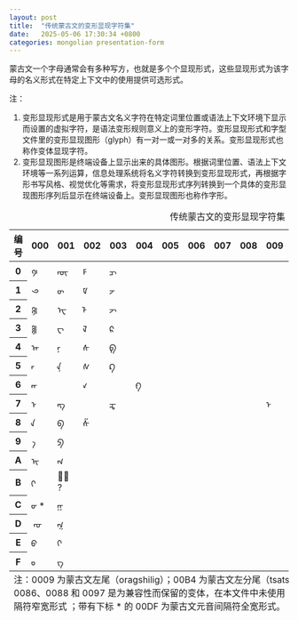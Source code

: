 ```yaml
---
layout: post
title:  "传统蒙古文的变形显现字符集"
date:   2025-05-06 17:30:34 +0800
categories: mongolian presentation-form
---
```


蒙古文一个字母通常会有多种写方，也就是多个个显现形式，这些显现形式为该字母的名义形式在特定上下文中的使用提供可选形式。

注：
1. 变形显现形式是用于蒙古文名义字符在特定词里位置或语法上下文环境下显示而设置的虚拟字符，是语法变形规则意义上的变形字符。变形显现形式和字型文件里的变形显现图形（glyph）有一对一或一对多的关系。变形显现形式也称作变体显现字符。
2. 变形显现图形是终端设备上显示出来的具体图形。根据词里位置、语法上下文环境等一系列运算，信息处理系统将名义字符转换到变形显现形式，再根据字形书写风格、视觉优化等需求，将变形显现形式序列转换到一个具体的变形显现图形序列后显示在终端设备上。变形显现图形也称作字形。

<table>
    <caption>
    传统蒙古文的变形显现字符集
  </caption>
  <thead>
    <tr>
      <th>编号</th>
      <th>000</th>
      <th>001</th>
      <th>002</th>
      <th>003</th>
      <th>004</th>
      <th>005</th>
      <th>006</th>
      <th>007</th>
      <th>008</th>
      <th>009</th>
      <th>00A</th>
      <th>00B</th>
      <th>00C</th>
      <th>00D</th>
      <th>00E</th>
      <th>00F</th>
    </tr>
  </thead>
  <tbody>
    <tr>
      <th>0</th>
      <td class="mgl"><a title="蒙古文·笔日嘎第二形式"> 𑙠 </a></td>
      <td class="mgl"><a title="蒙古文·UE 词中第三形式"> ‍ᠦ᠌‍ </a></td>
      <td class="mgl"><a title="蒙古文·MA 词中形式"> ‍ᠮ‍ </a></td>
      <td class="mgl"><a title="蒙古文·CHA 词末形式"> ‍ᠴ </a></td>
      <td></td>
      <td></td>
      <td></td>
      <td></td>
      <td class="mgl"><a title="蒙古文·阿礼嘎利·A 词末第一形式">  </a></td>
      <td></td>
      <td class="mgl"><a title="蒙古文·带双修饰缠绕的笔日嘎">  </a></td>
      <td class="mgl"><a title="蒙古文·数字·八">  </a></td>
      <td class="mgl"><a title="蒙古文·EE 独立形式"> ᠧ </a></td>
      <td class="mgl"><a title="蒙古文·RA 词首形式"> ᠿ‍ </a></td>
      <td class="mgl"><a title="蒙古文·阿礼嘎利·阿努斯瓦勒第一形式">  </a></td>
      <td class="mgl"><a title="蒙古文·阿礼嘎利·DA 词中形式">  </a></td>
    </tr>
    <tr>
      <th>1</th>
      <td class="mgl"><a title="蒙古文·笔日嘎第三形式"> 𑙡 </a></td>
      <td class="mgl"><a title="蒙古文·UE 词末第二形式"> ‍ᠦ᠋ </a></td>
      <td class="mgl"><a title="蒙古文·MA 词末形式"> ‍ᠮ </a></td>
      <td class="mgl"><a title="蒙古文·JA 词中第一形式"> ‍ᠵ‍ </a></td>
      <td></td>
      <td></td>
      <td></td>
      <td></td>
      <td class="mgl"><a title="蒙古文·阿礼嘎利·A 词末第二形式">  </a></td>
      <td></td>
      <td class="mgl"><a title="蒙古文·带双修饰旋转缠绕的笔日嘎">  </a></td>
      <td class="mgl"><a title="蒙古文·数字·九">  </a></td>
      <td class="mgl"><a title="蒙古文·EE 词中形式"> ‍ᠧ‍ </a></td>
      <td class="mgl"><a title="蒙古文·FA 词首形式"> ᠹ‍ </a></td>
      <td class="mgl"><a title="蒙古文·阿礼嘎利·维萨日嘎第一形式">  </a></td>
      <td class="mgl"><a title="蒙古文·阿礼嘎利·PA 词中形式">  </a></td>
    </tr>
    <tr>
      <th>2</th>
      <td class="mgl"><a title="蒙古文·笔日嘎第四形式"> 𑙢 </a></td>
      <td class="mgl"><a title="蒙古文·EE 词首形式"> ᠧ‍ </a></td>
      <td class="mgl"><a title="蒙古文·LA 词中形式"> ‍ᠯ‍ </a></td>
      <td class="mgl"><a title="蒙古文·JA 词末形式"> ‍ᠵ </a></td>
      <td></td>
      <td></td>
      <td></td>
      <td></td>
      <td class="mgl"><a title="蒙古文·阿礼嘎利·A 词末第三形式">  </a></td>
      <td></td>
      <td class="mgl"><a title="蒙古文·省略号">  </a></td>
      <td class="mgl"><a title="蒙古文·A 独立第一形式"> ᠠ </a></td>
      <td class="mgl"><a title="蒙古文·NA 词首第一形式"> ᠮ‍ </a></td>
      <td class="mgl"><a title="蒙古文·KA 词首形式"> ᠺ‍ </a></td>
      <td class="mgl"><a title="蒙古文·阿礼嘎利·扎嘛噜">  </a></td>
      <td class="mgl"><a title="蒙古文·阿礼嘎利·PHA 词中形式">  </a></td>
    </tr>
    <tr>
      <th>3</th>
      <td class="mgl"><a title="蒙古文·笔日嘎第五形式">𑙣</a></td>
      <td class="mgl"><a title="蒙古文·EE 词末形式"> ‍ᠧ </a></td>
      <td class="mgl"><a title="蒙古文·LA 词末形式"> ‍ᠯ </a></td>
      <td class="mgl"><a title="蒙古文·RA 词末形式"> ‍ᠷ </a></td>
      <td></td>
      <td></td>
      <td></td>
      <td></td>
      <td class="mgl"><a title="蒙古文·阿礼嘎利·A 词末第四形式">  </a></td>
      <td></td>
      <td class="mgl"><a title="蒙古文·逗号">  </a></td>
      <td class="mgl"><a title="蒙古文·E 独立第二形式"> ᠡ </a></td>
      <td class="mgl"><a title="蒙古文·ANG 词中形式"> ‍ᠩ‍ </a></td>
      <td class="mgl"><a title="蒙古文·KHA 词首形式"> ᠻ‍ </a></td>
      <td class="mgl"><a title="蒙古文·阿礼嘎利·乌巴达嘛">  </a></td>
      <td class="mgl"><a title="蒙古文·阿礼嘎利·ZHA 词中形式">  </a></td>
    </tr>
    <tr>
      <th>4</th>
      <td class="mgl"><a title="蒙古文字母·A 词首第一形式">ᠠ‍</a></td>
      <td class="mgl"><a title="蒙古文·NA 词中第二形式"> ‍ᠨ‍ </a></td>
      <td class="mgl"><a title="蒙古文·SA 词中形式"> ‍ᠰ‍ </a></td>
      <td class="mgl"><a title="蒙古文·FA 词末形式"> ‍ᠹ </a></td>
      <td></td>
      <td></td>
      <td></td>
      <td></td>
      <td class="mgl"><a title="蒙古文·阿礼嘎利·I 词末第一形式">  </a></td>
      <td></td>
      <td class="mgl"><a title="蒙古文·句号">  </a></td>
      <td class="mgl"><a title="蒙古文·A 独立第三形式"> ᠠ᠌ </a>?</td>
      <td class="mgl"><a title="蒙古文·BA 词首形式"> ᠪ‍ </a></td>
      <td class="mgl"><a title="蒙古文·HAA 词首形式"> ᠾ‍ </a></td>
      <td class="mgl"><a title="蒙古文·阿礼嘎利·反乌巴达嘛">  </a></td>
      <td class="mgl"><a title="蒙古文·阿礼嘎利·AH 词中形式">  </a></td>
    </tr>
    <tr>
      <th>5</th>
      <td class="mgl"><a title="蒙古文字母·A 词中第一形式"> ‍ᠠ‍ </a></td>
      <td class="mgl"><a title="蒙古文·NA 词中第三形式"> ‍‍‍ᠨ᠌  </a></td>
      <td class="mgl"><a title="蒙古文·SA 词末第一形式"> ‍ᠰ </a></td>
      <td class="mgl"><a title="蒙古文·KA 词末形式"> ‍ᠺ </a></td>
      <td></td>
      <td></td>
      <td></td>
      <td></td>
      <td class="mgl"><a title="蒙古文·阿礼嘎利·KA 词首形式">  </a></td>
      <td></td>
      <td class="mgl"><a title="蒙古文·冒号">  </a></td>
      <td class="mgl"><a title="蒙古文·I 独立第一形式"> ᠢ </a></td>
      <td class="mgl"><a title="蒙古文·BA 词末第二形式"> ‍ᠪ᠋ </a></td>
      <td class="mgl"><a title="蒙古文·HAA 词中形式"> ‍ᠾ‍ </a></td>
      <td class="mgl"><a title="蒙古文·阿礼嘎利·巴鲁达">  </a></td>
      <td class="mgl"><a title="蒙古文·满文·阿礼嘎利·半 U 词末字形">  </a></td>
    </tr>
    <tr>
      <th>6</th>
      <td class="mgl"><a title="蒙古文字母·A 词中第二形式"> ‍‍ᠠ᠋‍ </a></td>
      <td class="mgl"></td>
      <td class="mgl"><a title="蒙古文·SA 词末第二形式"> ‍ᠰ᠋ </a></td>
      <td></td>
      <td class="mgl"><a title="蒙古文·KHA 词末形式"> ‍ᠻ </a></td>
      <td></td>
      <td></td>
      <td></td>
      <td class="mgl"><a title="蒙古文·阿礼嘎利·NGA 词首短形式">  </a></td>
      <td></td>
      <td class="mgl"><a title="蒙古文·四点">  </a></td>
      <td class="mgl"><a title="蒙古文·I 独立第三形式"> ᠢ᠌ </a>?</td>
      <td class="mgl"><a title="蒙古文·PA 词首形式"> ᠫ‍ </a></td>
      <td class="mgl"><a title="蒙古文·ZRA 词首形式"> ᡁ </a></td>
      <td class="mgl"><a title="蒙古文·阿礼嘎利·三层巴鲁达">  </a></td>
      <td class="mgl"><a title="蒙古文·满文·阿礼嘎利·半 YA 词首字形">  </a></td>
    </tr>
    <tr>
      <th>7</th>
      <td class="mgl"><a title="蒙古文字母·E 词首第一形式"> ᠡ‍ </a></td>
      <td class="mgl"><a title="蒙古文·ANG 词末形式"> ‍ᠩ </a></td>
      <td></td>
      <td class="mgl"><a title="蒙古文·TSA 词中形式"> ‍ᠼ‍ </a></td>
      <td></td>
      <td></td>
      <td></td>
      <td></td>
      <td class="mgl"><a title="蒙古文·阿礼嘎利·NGA 词中形式">  </a></td>
      <td class="mgl"><a title="蒙古文·NA 词首第二形式"> ᠨ᠋‍ </a></td>
      <td class="mgl"><a title="蒙古文·尼茹股"> ᠊ </a></td>
      <td class="mgl"><a title="蒙古文·I 词中第一形式"> ‍ᠢ‍ </a></td>
      <td class="mgl"><a title="蒙古文·QA 词首第一形式"> ᠬ </a></td>
      <td class="mgl"><a title="蒙古文·LHA 词首形式"> ᡀ </a></td>
      <td class="mgl"><a title="蒙古文·阿礼嘎利·A 独立第一形式">  </a></td>
      <td class="mgl"><a title="蒙古文·托忒·JA 词末形式">  </a></td>
    </tr>
    <tr>
      <th>8</th>
      <td class="mgl"><a title="蒙古文字母·A 词末第一形式"> ‍ᠠ </a></td>
      <td class="mgl"><a title="蒙古文·BA 词末第一形式"> ‍ᠪ </a></td>
      <td class="mgl"><a title="蒙古文·SHA 词中形式"> ‍ᠱ‍ </a></td>
      <td class="mgl"><a title="蒙古文·TSA 词末形式">  </a></td>
      <td></td>
      <td></td>
      <td></td>
      <td></td>
      <td class="mgl"><a title="蒙古文·阿礼嘎利·NGA 词中短形式">  </a></td>
      <td class="mgl"><a title="蒙古文·笔日嘎第一形式">  </a></td>
      <td class="mgl"><a title="蒙古文·数字·零">  </a></td>
      <td class="mgl"><a title="蒙古文·I 词中第二形式"> ‍ᠢ᠋‍ </a></td>
      <td class="mgl"><a title="蒙古文·GA 词首第一形式"> ᠭ </a></td>
      <td class="mgl"><a title="蒙古文·CHI 词首形式">  </a></td>
      <td class="mgl"><a title="蒙古文·阿礼嘎利·I 独立形式">  </a></td>
      <td class="mgl"><a title="蒙古文·托忒·GAA 词中形式">  </a></td>
    </tr>
    <tr>
      <th>9</th>
      <td class="mgl"><a title="蒙古文字母·A 词末第二形式"> ‍ᠠ᠋ </a></td>
      <td class="mgl"><a title="蒙古文·PA 词末形式"> ‍ᠫ </a></td>
      <td class="mgl"><a title="蒙古文·SHA 词末形式">  </a></td>
      <td class="mgl"><a title="蒙古文·ZA 词中形式">  </a></td>
      <td></td>
      <td class="mgl"><a title="蒙古文·托忒·JA 词中形式">  </a></td>
      <td></td>
      <td></td>
      <td class="mgl"><a title="蒙古文·阿礼嘎利·CA 词中形式">  </a></td>
      <td class="mgl"><a title="蒙古文·带双修饰的笔日嘎">  </a></td>
      <td class="mgl"><a title="蒙古文·数字·一">  </a></td>
      <td class="mgl"><a title="蒙古文·I 词中第三形式">  </a></td>
      <td class="mgl"><a title="蒙古文·MA 词首形式">  </a></td>
      <td class="mgl"><a title="蒙古文·自由变体选择符一">  </a></td>
      <td class="mgl"><a title="蒙古文·阿礼嘎利·I 词末第二形式">  </a></td>
      <td class="mgl"><a title="蒙古文·托忒·NIA 词中形式">  </a></td>
    </tr>
    <tr>
      <th>A</th>
      <td class="mgl"><a title="蒙古文字母·I 词首形式"> ᠢ‍ </a></td>
      <td class="mgl"><a title="蒙古文·GA 词末第一形式"> ‍ᠭ </a></td>
      <td class="mgl"><a title="蒙古文·TA 词中第二形式">  </a></td>
      <td class="mgl"><a title="蒙古文·ZA 词末形式">  </a></td>
      <td></td>
      <td></td>
      <td></td>
      <td></td>
      <td class="mgl"><a title="蒙古文·阿礼嘎利·SSA 词中形式">  </a></td>
      <td class="mgl"><a title="蒙古文·带修饰旋转的笔日嘎">  </a></td>
      <td class="mgl"><a title="蒙古文·数字·二">  </a></td>
      <td class="mgl"><a title="蒙古文·U 独立第一形式">  </a></td>
      <td class="mgl"><a title="蒙古文·LA 词首形式">  </a></td>
      <td class="mgl"><a title="蒙古文·自由变体选择符二">  </a></td>
      <td class="mgl"><a title="蒙古文·阿礼嘎利·NGA 词首形式">  </a></td>
      <td class="mgl"><a title="蒙古文·托忒·DZA 词末形式">  </a></td>
    </tr>
    <tr>
      <th>B</th>
      <td class="mgl"><a title="蒙古文字母·I 词末形式"> ‍ᠢ </a></td>
      <td class="mgl"><a title="蒙古文·GA 词中第四形式"> ‍ᠭ᠏‍ </a>?</td>
      <td class="mgl"><a title="蒙古文·TA 词末形式">  </a></td>
      <td class="mgl"><a title="蒙古文·HAA 词末形式">  </a></td>
      <td></td>
      <td></td>
      <td></td>
      <td></td>
      <td class="mgl"><a title="蒙古文·阿礼嘎利·ZA 词中形式">  </a></td>
      <td class="mgl"><a title="蒙古文·带双修饰旋转的笔日嘎">  </a></td>
      <td class="mgl"><a title="蒙古文·数字·三">  </a></td>
      <td class="mgl"><a title="蒙古文·U 独立第三形式">  </a></td>
      <td class="mgl"><a title="蒙古文·SA 词首形式">  </a></td>
      <td class="mgl"><a title="蒙古文·自由变体选择符三">  </a></td>
      <td class="mgl"><a title="蒙古文·阿礼嘎利·TTA 词首形式">  </a></td>
      <td class="mgl"><a title="蒙古文·阿礼嘎利·DAGALGA">  </a></td>
    </tr>
    <tr>
      <th>C</th>
      <td class="mgl"><a title="蒙古文字母·U 词中第一形式"> ‍ᠦ‍ </a>*</td>
      <td class="mgl"><a title="蒙古文·GA 词中第二形式"> ‍ᠭ‍ </a></td>
      <td class="mgl"><a title="蒙古文·DA 词中第一形式">  </a></td>
      <td class="mgl"><a title="蒙古文·ZRA 词末形式">  </a></td>
      <td></td>
      <td></td>
      <td></td>
      <td></td>
      <td></td>
      <td class="mgl"><a title="蒙古文·镜像的笔日嘎">  </a></td>
      <td class="mgl"><a title="蒙古文·数字·四">  </a></td>
      <td class="mgl"><a title="蒙古文·UE 独立第一形式">  </a></td>
      <td class="mgl"><a title="蒙古文·SHA 词首形式">  </a></td>
      <td class="mgl"><a title="蒙古文·自由变体选择符四">  </a></td>
      <td class="mgl"><a title="蒙古文·阿礼嘎利·TTHA 词中形式">  </a></td>
      <td></td>
    </tr>
    <tr>
      <th>D</th>
      <td class="mgl"><a title="蒙古文字母·U 词中第二形式">‍ ‍ᠤ᠋‍ </a></td>
      <td class="mgl"><a title="蒙古文·GA 词中第五形式"> ‍ᠭ᠌‍‍ </a></td>
      <td class="mgl"><a title="蒙古文·DA 词末第一形式">  </a></td>
      <td class="mgl"><a title="蒙古文·LHA 词中形式">  </a></td>
      <td></td>
      <td></td>
      <td></td>
      <td class="mgl"><a title="蒙古文·阿礼嘎利·阿努斯瓦勒 第二形式">  </a></td>
      <td></td>
      <td class="mgl"><a title="蒙古文·带双修饰镜像的笔日嘎">  </a></td>
      <td class="mgl"><a title="蒙古文·数字·五">  </a></td>
      <td class="mgl"><a title="蒙古文·UE 独立第二形式">  </a></td>
      <td class="mgl"><a title="蒙古文·TA 词首形式">  </a></td>
      <td class="mgl"><a title="蒙古文·元音间隔符无效形式">  </a></td>
      <td class="mgl"><a title="蒙古文·阿礼嘎利·DDA 词中形式">  </a></td>
      <td></td>
    </tr>
    <tr>
      <th>E</th>
      <td class="mgl"><a title="蒙古文字母·U词末第一形式"> ‍ᠦ </a></td>
      <td class="mgl"><a title="蒙古文·GA 词中第三形式"> ‍ᠭ᠍‍ </a></td>
      <td class="mgl"><a title="蒙古文·DA 词末第二形式">  </a></td>
      <td></td>
      <td></td>
      <td class="mgl"><a title="蒙古文·托忒·DZA 词中形式">  </a></td>
      <td></td>
      <td class="mgl"><a title="蒙古文·阿礼嘎利·维萨日嘎 第三形式">  </a></td>
      <td></td>
      <td class="mgl"><a title="蒙古文·缠绕的笔日嘎">  </a></td>
      <td class="mgl"><a title="蒙古文·数字·六">  </a></td>
      <td class="mgl"><a title="蒙古文·UE 词首第一形式">  </a></td>
      <td class="mgl"><a title="蒙古文·DA 词首第二形式">  </a></td>
      <td class="mgl"><a title="蒙古文·元音间隔符窄宽形式">  </a></td>
      <td class="mgl"><a title="蒙古文·阿礼嘎利·NNA 词中形式">  </a></td>
      <td></td>
    </tr>
    <tr>
      <th>F</th>
      <td class="mgl"><a title="蒙古文字母·U词末第二形式"> ‍ᠣ᠋ </a></td>
      <td class="mgl"><a title="蒙古文·GA 词末第二形式"> ‍ᠭ᠋ </a></td>
      <td class="mgl"><a title="蒙古文·CHA 词中形式">  </a></td>
      <td></td>
      <td></td>
      <td></td>
      <td></td>
      <td class="mgl"><a title="蒙古文·阿礼嘎利·A 独立第二形式">  </a></td>
      <td></td>
      <td class="mgl"><a title="蒙古文·带修饰缠绕的笔日嘎">  </a></td>
      <td class="mgl"><a title="蒙古文·数字·七">  </a></td>
      <td class="mgl"><a title="蒙古文·UE 词中第二形式">  </a></td>
      <td class="mgl"><a title="蒙古文·YA 词首第一形式">  </a></td>
      <td class="mgl"><a title="蒙古文·元音间隔符全宽形式">  </a></td>
      <td class="mgl"><a title="蒙古文·阿礼嘎利·TA 词中形式">  </a></td>
      <td></td>
    </tr>
  </tbody>
  <tfoot>
    <tr>
      <td colspan="17">
        注：0009 为蒙古文左尾（oragshilig）；00B4 为蒙古文左分尾（tsatslag）；带有下标 * 的 000C、002A、0086、0088 和 0097 是为兼容性而保留的变体，在本文件中未使用 ；带有下标 * 的 00DE 为蒙古文元音间隔符窄宽形式 ；带有下标 * 的 00DF 为蒙古文元音间隔符全宽形式。
      </td>
    </tr>
  </tfoot>
</table>
